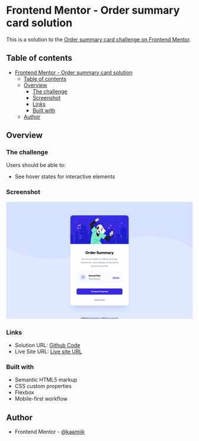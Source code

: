 # Frontend Mentor - Order summary card solution

This is a solution to the [Order summary card challenge on Frontend Mentor](https://www.frontendmentor.io/challenges/order-summary-component-QlPmajDUj).

## Table of contents

- [Frontend Mentor - Order summary card solution](#frontend-mentor---order-summary-card-solution)
  - [Table of contents](#table-of-contents)
  - [Overview](#overview)
    - [The challenge](#the-challenge)
    - [Screenshot](#screenshot)
    - [Links](#links)
    - [Built with](#built-with)
  - [Author](#author)

## Overview

### The challenge

Users should be able to:

- See hover states for interactive elements

### Screenshot

![](./images/screenshot.png)

### Links

- Solution URL: [Github Code](https://github.com/kaamiik/Order-Summary)
- Live Site URL: [Live site URL](https://order-summary-ruby-beta.vercel.app/)


### Built with

- Semantic HTML5 markup
- CSS custom properties
- Flexbox
- Mobile-first workflow

## Author
- Frontend Mentor - [@kaamiik](https://www.frontendmentor.io/profile/kaamiik)

